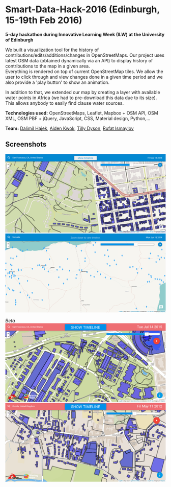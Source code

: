 # Smart-Data-Hack-2016 (Edinburgh, 15-19th Feb 2016)

**5-day hackathon during Innovative Learning Week (ILW) at the University of Edinburgh**

We built a visualization tool for the history of contributions/edits/additions/changes in OpenStreetMaps. Our project uses latest OSM data (obtained dynamically via an API) to display history of contributions to the map in a given area.  
Everything is rendered on top of current OpenStreetMap tiles. We allow the user to click through and view changes done in a given time period and we also provide a 'play button' to show an animation.

In addition to that, we extended our map by creating a layer with available water points in Africa (we had to pre-download this data due to its size). This allows anybody to easily find clause water sources.

**Technologies used:** OpenStreetMaps, Leaflet, Mapbox + OSM API, OSM XML, OSM PBF + jQuery, JavaScript, CSS, Material design, Python,...

**Team:** [Dalimil Hajek](https://github.com/dalimil), [Aiden Kwok](https://github.com/Aidenkwok), [Tilly Dyson](https://github.com/tillydyson), [Rufat Ismaylov](https://github.com/rufat24)


## Screenshots
![Smart Data Hack 01](https://github.com/Dalimil/Smart-Data-Hack-2016/blob/master/screenshots/Screenshot_1.png)
![Smart Data Hack 02](https://github.com/Dalimil/Smart-Data-Hack-2016/blob/master/screenshots/Screenshot_2.png)

*Beta*
![Smart Data Hack 03](https://github.com/Dalimil/Smart-Data-Hack-2016/blob/master/screenshots/Screenshot_beta1.png)
![Smart Data Hack 04](https://github.com/Dalimil/Smart-Data-Hack-2016/blob/master/screenshots/Screenshot_beta2.png)